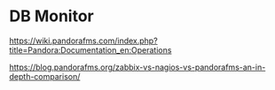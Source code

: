 # DB Monitor

https://wiki.pandorafms.com/index.php?title=Pandora:Documentation_en:Operations

https://blog.pandorafms.org/zabbix-vs-nagios-vs-pandorafms-an-in-depth-comparison/